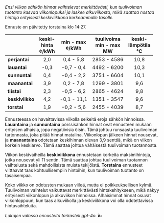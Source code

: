 *Ensi viikon sähkön hinnat vaihtelevat merkittävästi, kun tuulivoiman tuotanto kasvaa viikonlopuksi ja laskee alkuviikosta, mikä saattaa nostaa hintoja erityisesti keskiviikkona korkeammalle tasolle.*

Ennuste on päivitetty torstaina klo 14:27.

|             | keski-<br>hinta<br>¢/kWh | min - max<br>¢/kWh | tuulivoima<br>min - max<br>MW | keski-<br>lämpötila<br>°C |
|:-------------|:----------------:|:----------------:|:-------------:|:-------------:|
| **perjantai**  |        2,0       |      0,4 - 5,8   |   2853 - 4586   |      10,8     |
| **lauantai**   |       -0,3       |     -0,7 - 0,4   |   4492 - 6200   |      10,3     |
| **sunnuntai**  |        0,4       |     -0,4 - 2,2   |   3751 - 6604   |      10,1     |
| **maanantai**  |        3,9       |      0,2 - 7,8   |   1299 - 3801   |       9,6     |
| **tiistai**    |        2,3       |     -0,5 - 6,2   |   2865 - 4624   |       9,8     |
| **keskiviikko**|        4,2       |     -0,1 - 11,1  |   1351 - 3547   |       9,6     |
| **torstai**    |        1,9       |     -0,2 - 5,6   |   2455 - 4039   |       8,7     |

Ennusteessa on havaittavissa viikolla selkeitä eroja sähkön hinnoissa. **Lauantaina** ja **sunnuntaina** pörssisähkön hinnat ovat ennusteen mukaan erityisen alhaisia, jopa negatiivisia öisin. Tämä johtuu runsaasta tuulivoiman tarjonnasta, joka pitää hinnat matalina. Viikonlopun jälkeen hinnat nousevat, ja **maanantaina** odotetaan keskihinnan olevan 3,9 senttiä, mikä on viikon korkein keskiarvo. Tämä saattaa johtua vähäisestä tuulivoiman tuotannosta.

Viikon keskivaiheilla **keskiviikkona** ennustetaan korkeita maksimihintoja, jotka nousevat yli 11 sentin. Tämä saattaa johtua tuulivoiman tuotannon vaihtelusta sekä mahdollisista muista tekijöistä. **Torstaina** ennusteet viittaavat taas kohtuullisempiin hintoihin, kun tuulivoiman tuotanto on tasaisempaa.

Koko viikko on odotusten mukaan viileä, mutta ei poikkeuksellisen kylmä. Tuulivoiman vaihtelut vaikuttavat merkittävästi hintakehitykseen, mikä näkyy erityisesti viikonlopun ja alkuviikon hinnoissa. Alhaisimmat hinnat osuvat viikonloppuun, kun taas alkuviikolla ja keskiviikkona voi olla odotettavissa hintavaihteluita.

*Lukujen valossa ennusteita tarkasteli gpt-4o.* 🌬️
